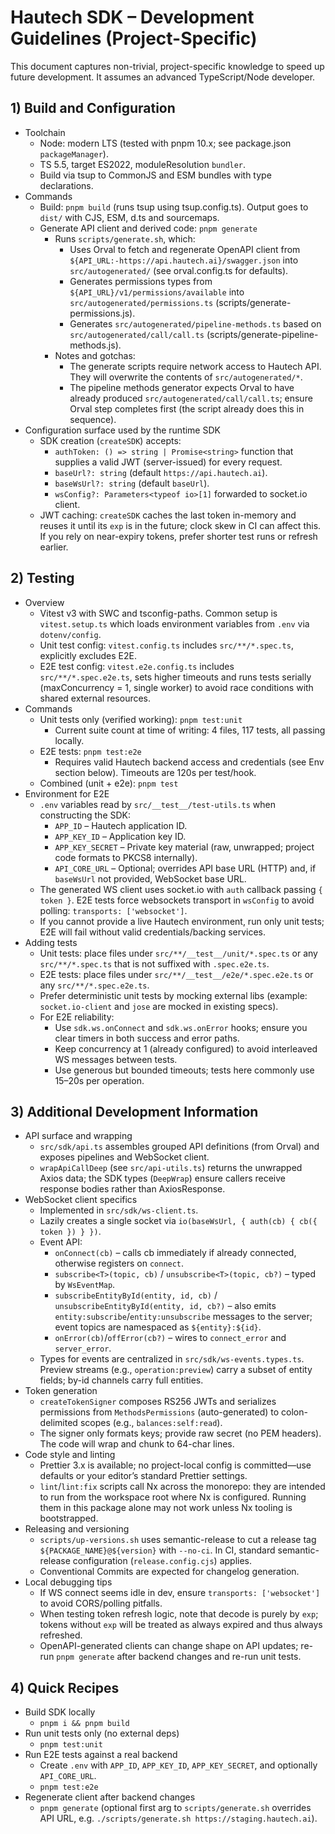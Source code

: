 # Hautech SDK – Development Guidelines (Project-Specific)

This document captures non-trivial, project-specific knowledge to speed up future development. It assumes an advanced TypeScript/Node developer.

## 1) Build and Configuration

- Toolchain
    - Node: modern LTS (tested with pnpm 10.x; see package.json `packageManager`).
    - TS 5.5, target ES2022, moduleResolution `bundler`.
    - Build via tsup to CommonJS and ESM bundles with type declarations.
- Commands
    - Build: `pnpm build` (runs tsup using tsup.config.ts). Output goes to `dist/` with CJS, ESM, d.ts and sourcemaps.
    - Generate API client and derived code: `pnpm generate`
        - Runs `scripts/generate.sh`, which:
            - Uses Orval to fetch and regenerate OpenAPI client from `${API_URL:-https://api.hautech.ai}/swagger.json` into `src/autogenerated/` (see orval.config.ts for defaults).
            - Generates permissions types from `${API_URL}/v1/permissions/available` into `src/autogenerated/permissions.ts` (scripts/generate-permissions.js).
            - Generates `src/autogenerated/pipeline-methods.ts` based on `src/autogenerated/call/call.ts` (scripts/generate-pipeline-methods.js).
        - Notes and gotchas:
            - The generate scripts require network access to Hautech API. They will overwrite the contents of `src/autogenerated/*`.
            - The pipeline methods generator expects Orval to have already produced `src/autogenerated/call/call.ts`; ensure Orval step completes first (the script already does this in sequence).
- Configuration surface used by the runtime SDK
    - SDK creation (`createSDK`) accepts:
        - `authToken: () => string | Promise<string>` function that supplies a valid JWT (server-issued) for every request.
        - `baseUrl?: string` (default `https://api.hautech.ai`).
        - `baseWsUrl?: string` (default `baseUrl`).
        - `wsConfig?: Parameters<typeof io>[1]` forwarded to socket.io client.
    - JWT caching: `createSDK` caches the last token in-memory and reuses it until its `exp` is in the future; clock skew in CI can affect this. If you rely on near-expiry tokens, prefer shorter test runs or refresh earlier.

## 2) Testing

- Overview
    - Vitest v3 with SWC and tsconfig-paths. Common setup is `vitest.setup.ts` which loads environment variables from `.env` via `dotenv/config`.
    - Unit test config: `vitest.config.ts` includes `src/**/*.spec.ts`, explicitly excludes E2E.
    - E2E test config: `vitest.e2e.config.ts` includes `src/**/*.spec.e2e.ts`, sets higher timeouts and runs tests serially (maxConcurrency = 1, single worker) to avoid race conditions with shared external resources.
- Commands
    - Unit tests only (verified working): `pnpm test:unit`
        - Current suite count at time of writing: 4 files, 117 tests, all passing locally.
    - E2E tests: `pnpm test:e2e`
        - Requires valid Hautech backend access and credentials (see Env section below). Timeouts are 120s per test/hook.
    - Combined (unit + e2e): `pnpm test`
- Environment for E2E
    - `.env` variables read by `src/__test__/test-utils.ts` when constructing the SDK:
        - `APP_ID` – Hautech application ID.
        - `APP_KEY_ID` – Application key ID.
        - `APP_KEY_SECRET` – Private key material (raw, unwrapped; project code formats to PKCS8 internally).
        - `API_CORE_URL` – Optional; overrides API base URL (HTTP) and, if `baseWsUrl` not provided, WebSocket base URL.
    - The generated WS client uses socket.io with `auth` callback passing `{ token }`. E2E tests force websockets transport in `wsConfig` to avoid polling: `transports: ['websocket']`.
    - If you cannot provide a live Hautech environment, run only unit tests; E2E will fail without valid credentials/backing services.
- Adding tests
    - Unit tests: place files under `src/**/__test__/unit/*.spec.ts` or any `src/**/*.spec.ts` that is not suffixed with `.spec.e2e.ts`.
    - E2E tests: place files under `src/**/__test__/e2e/*.spec.e2e.ts` or any `src/**/*.spec.e2e.ts`.
    - Prefer deterministic unit tests by mocking external libs (example: `socket.io-client` and `jose` are mocked in existing specs).
    - For E2E reliability:
        - Use `sdk.ws.onConnect` and `sdk.ws.onError` hooks; ensure you clear timers in both success and error paths.
        - Keep concurrency at 1 (already configured) to avoid interleaved WS messages between tests.
        - Use generous but bounded timeouts; tests here commonly use 15–20s per operation.

## 3) Additional Development Information

- API surface and wrapping
    - `src/sdk/api.ts` assembles grouped API definitions (from Orval) and exposes pipelines and WebSocket client.
    - `wrapApiCallDeep` (see `src/api-utils.ts`) returns the unwrapped Axios data; the SDK types (`DeepWrap`) ensure callers receive response bodies rather than AxiosResponse.
- WebSocket client specifics
    - Implemented in `src/sdk/ws-client.ts`.
    - Lazily creates a single socket via `io(baseWsUrl, { auth(cb) { cb({ token }) } })`.
    - Event API:
        - `onConnect(cb)` – calls cb immediately if already connected, otherwise registers on `connect`.
        - `subscribe<T>(topic, cb)` / `unsubscribe<T>(topic, cb?)` – typed by `WsEventMap`.
        - `subscribeEntityById(entity, id, cb)` / `unsubscribeEntityById(entity, id, cb?)` – also emits `entity:subscribe`/`entity:unsubscribe` messages to the server; event topics are namespaced as `${entity}:${id}`.
        - `onError(cb)`/`offError(cb?)` – wires to `connect_error` and `server_error`.
    - Types for events are centralized in `src/sdk/ws-events.types.ts`. Preview streams (e.g., `operation:preview`) carry a subset of entity fields; by-id channels carry full entities.
- Token generation
    - `createTokenSigner` composes RS256 JWTs and serializes permissions from `MethodsPermissions` (auto-generated) to colon-delimited scopes (e.g., `balances:self:read`).
    - The signer only formats keys; provide raw secret (no PEM headers). The code will wrap and chunk to 64-char lines.
- Code style and linting
    - Prettier 3.x is available; no project-local config is committed—use defaults or your editor’s standard Prettier settings.
    - `lint`/`lint:fix` scripts call Nx across the monorepo: they are intended to run from the workspace root where Nx is configured. Running them in this package alone may not work unless Nx tooling is bootstrapped.
- Releasing and versioning
    - `scripts/up-versions.sh` uses semantic-release to cut a release tag `${PACKAGE_NAME}@${version}` with `--no-ci`. In CI, standard semantic-release configuration (`release.config.cjs`) applies.
    - Conventional Commits are expected for changelog generation.
- Local debugging tips
    - If WS connect seems idle in dev, ensure `transports: ['websocket']` to avoid CORS/polling pitfalls.
    - When testing token refresh logic, note that decode is purely by `exp`; tokens without `exp` will be treated as always expired and thus always refreshed.
    - OpenAPI-generated clients can change shape on API updates; re-run `pnpm generate` after backend changes and re-run unit tests.

## 4) Quick Recipes

- Build SDK locally
    - `pnpm i && pnpm build`
- Run unit tests only (no external deps)
    - `pnpm test:unit`
- Run E2E tests against a real backend
    - Create `.env` with `APP_ID`, `APP_KEY_ID`, `APP_KEY_SECRET`, and optionally `API_CORE_URL`.
    - `pnpm test:e2e`
- Regenerate client after backend changes
    - `pnpm generate` (optional first arg to `scripts/generate.sh` overrides API URL, e.g. `./scripts/generate.sh https://staging.hautech.ai`).
